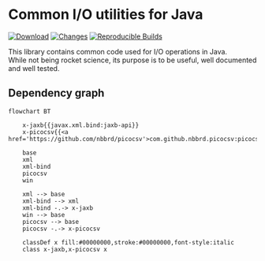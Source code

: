 # Common I/O utilities for Java 

[![Download](https://img.shields.io/github/release/nbbrd/java-io-util.svg)](https://github.com/nbbrd/java-io-util/releases/latest)
[![Changes](https://img.shields.io/endpoint?url=https%3A%2F%2Fraw.githubusercontent.com%2Fnbbrd%2Fjava-io-util%2Fbadges%2Funreleased-changes.json)](https://github.com/nbbrd/java-io-util/blob/develop/CHANGELOG.md)
[![Reproducible Builds](https://img.shields.io/endpoint?url=https://raw.githubusercontent.com/jvm-repo-rebuild/reproducible-central/master/content/com/github/nbbrd/java-io-util/badge.json)](https://github.com/jvm-repo-rebuild/reproducible-central/blob/master/content/com/github/nbbrd/java-io-util/README.md)

This library contains common code used for I/O operations in Java.  
While not being rocket science, its purpose is to be useful, well documented and well tested.

## Dependency graph

```mermaid
flowchart BT

    x-jaxb{{javax.xml.bind:jaxb-api}}
    x-picocsv{{<a href='https://github.com/nbbrd/picocsv'>com.github.nbbrd.picocsv:picocsv}}

    base
    xml
    xml-bind
    picocsv
    win

    xml --> base
    xml-bind --> xml
    xml-bind -.-> x-jaxb
    win --> base
    picocsv --> base
    picocsv -.-> x-picocsv

    classDef x fill:#00000000,stroke:#00000000,font-style:italic
    class x-jaxb,x-picocsv x
```
